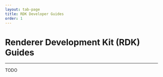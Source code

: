 ```yaml
---
layout: tab-page
title: RDK Developer Guides
order: 1
---
```


# Renderer Development Kit (RDK) Guides
---

TODO

